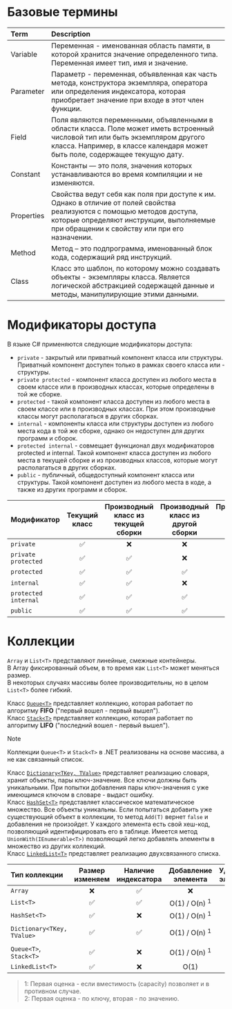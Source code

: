 # Базовые термины

| Term | Description |
| :--- | :--- |
| Variable | Переменная - именованная область памяти, в которой хранится значение определенного типа. Переменная имеет тип, имя и значение. |
| Parameter | Параметр - переменная, объявленная как часть метода, конструктора экземпляра, оператора или определения индексатора, которая приобретает значение при входе в этот член функции. |
| Field | Поля являются переменными, объявленными в области класса. Поле может иметь встроенный числовой тип или быть экземпляром другого класса. Например, в классе календаря может быть поле, содержащее текущую дату. |
| Constant | Константы — это поля, значения которых устанавливаются во время компиляции и не изменяются. |
| Properties | Свойства ведут себя как поля при доступе к им. Однако в отличие от полей свойства реализуются с помощью методов доступа, которые определяют инструкции, выполняемые при обращении к свойству или при его назначении. |
| Method | Метод – это подпрограмма, именованный блок кода, содержащий ряд инструкций. |
| Class | Класс это шаблон, по которому можно создавать объекты - экземпляры класса. Является логической абстракцией содержащей данные и методы, манипулирующие этими данными. |

# Модификаторы доступа

В языке C# применяются следующие модификаторы доступа:

- `private` - закрытый или приватный компонент класса или структуры. Приватный компонент доступен только в рамках своего класса или - структуры.
- `private protected` - компонент класса доступен из любого места в своем классе или в производных классах, которые определены в той же сборке.
- `protected` - такой компонент класса доступен из любого места в своем классе или в производных классах. При этом производные классы могут располагаться в других сборках.
- `internal` - компоненты класса или структуры доступен из любого места кода в той же сборке, однако он недоступен для других программ и сборок.
- `protected internal` - совмещает функционал двух модификаторов protected и internal. Такой компонент класса доступен из любого места в текущей сборке и из производных классов, которые могут располагаться в других сборках.
- `public` - публичный, общедоступный компонент класса или структуры. Такой компонент доступен из любого места в коде, а также из других программ и сборок.

|Модификатор|Текущий класс|Производный класс из текущей сборки|Производный класс из другой сборки|Производный класс из текущей сборки|Производный класс из другой сборки|
|:-------------------|:----------------:|:----------------:|:----------------:|:----------------:|:----------------:|
|`private`           |:white_check_mark:|:x:               |:x:               |:x:               |:x:|
|`private protected` |:white_check_mark:|:white_check_mark:|:x:               |:x:               |:x:|
|`protected`         |:white_check_mark:|:white_check_mark:|:white_check_mark:|:x:               |:x:|
|`internal`          |:white_check_mark:|:white_check_mark:|:x:               |:white_check_mark:|:x:|
|`protected internal`|:white_check_mark:|:white_check_mark:|:white_check_mark:|:white_check_mark:|:x:|
|`public`            |:white_check_mark:|:white_check_mark:|:white_check_mark:|:white_check_mark:|:white_check_mark:|

# Коллекции

`Array` и `List<T>` представляют линейные, смежные контейнеры.  
В Array фиксированный объем, в то время как `List<T>` может меняться размер.  
В некоторых случаях массивы более производительны, но в целом `List<T>` более гибкий.

Класс [`Queue<T>`](https://learn.microsoft.com/ru-ru/dotnet/api/system.collections.generic.queue-1?view=net-8.0) представляет коллекцию, которая работает по алгоритму **FIFO** ("первый вошел - первый вышел").  
Класс [`Stack<T>`](https://learn.microsoft.com/ru-ru/dotnet/api/system.collections.generic.stack-1?view=net-8.0) представляет коллекцию, которая работает по алгоритму **LIFO** ("последний вошел - первый вышел"). 

> [!Note]
> Коллекции `Queue<T>` и `Stack<T>` в .NET реализованы на основе массива, а не как связанный список.  

Класс [`Dictionary<TKey, TValue>`](https://learn.microsoft.com/ru-ru/dotnet/api/system.collections.generic.dictionary-2?view=net-8.0) представляет реализацию словаря, хранит объекты, пары ключ-значение. Все ключи должны быть уникальными. При попытки добавления пары ключ-значения с уже имеющимся ключом в словаре - выдаст ошибку.   
Класс [`HashSet<T>`](https://learn.microsoft.com/ru-ru/dotnet/api/system.collections.generic.hashset-1?view=net-8.0) представляет классическое математическое множество. Все объекты уникальны. Если попытаться добавить уже существующий объект в коллекции, то метод `Add(T)` вернет `false` и добавления не произойдет. У каждого элемента есть свой хеш-код, позволяющий идентифицировать его в таблице. Имеется метод `UnionWith(IEnumerable<T>)` позволяющий легко добавлять элементы в множество из других коллекций.  
Класс [`LinkedList<T>`](https://learn.microsoft.com/ru-ru/dotnet/api/system.collections.generic.linkedlist-1?view=net-8.0) представляет реализацию двухсвязанного списка.

| Тип коллекции            | Размер изменяем | Наличие индексатора | Добавление элемента | Удаление элемента | Поиск элемента |
|:---|:---:|:---:|:---:|:---:|:---:|
|`Array`                   | :x:                | :white_check_mark: | :x:               | :x:  | O(n) |
|`List<T>`                 | :white_check_mark: | :white_check_mark: | O(1) / O(n)  $^1$ | O(n) | O(n) |
|`HashSet<T>`              | :white_check_mark: | :x:                | O(1) / O(n)  $^1$ | O(1) | O(1) |
|`Dictionary<TKey, TValue>`| :white_check_mark: | :white_check_mark: | O(1) / O(n)  $^1$ | O(1) | O(1) / O(n)  $^2$ |
|`Queue<T>`, `Stack<T>`    | :white_check_mark: | :x:                | O(1) / O(n)  $^1$ | O(1) | O(n) |
|`LinkedList<T>`           | :white_check_mark: | :x:                | O(1)              | O(1) | O(n) |

> 1: Первая оценка - если вместимость (capacity) позволяет и в противном случае.  
> 2: Первая оценка - по ключу, вторая - по значению.  